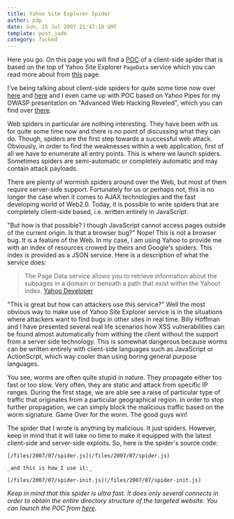 ```yaml
---
title: Yahoo Site Explorer Spider
author: pdp
date: Sun, 15 Jul 2007 21:47:10 GMT
template: post.jade
category: fucked
---
```


Here you go. On this page you will find a [POC](/files/2007/07/spider.htm) of a client-side spider that is based on the top of Yahoo Site Explorer `PageData` service which you can read more about from [this](http://developer.yahoo.com/search/siteexplorer/V1/pageData.html) page.

I've being talking about client-side spiders for quite some time now over [here](/blog/traversing-the-web) and [here](/blog/javascript-spider/) and I even came up with POC based on Yahoo Pipes for my OWASP presentation on "Advanced Web Hacking Reveled", which you can find over [there](/blog/6th-owasp-conference/).

Web spiders in particular are nothing interesting. They have been with us for quite some time now and there is no point of discussing what they can do. Though, spiders are the first step towards a successful web attack. Obviously, in order to find the weaknesses within a web application, first of all we have to enumerate all entry points. This is where we launch spiders. Sometimes spiders are semi-automatic or completely automatic and may contain attack payloads.

There are plenty of wormish spiders around over the Web, but most of them require server-side support. Fortunately for us or perhaps not, this is no longer the case when it comes to AJAX technologies and the fast developing world of Web2.0. Today, it is possible to write spiders that are completely client-side based, i.e. written entirely in JavaScript.

"But how is that possible? I though JavaScript cannot access pages outside of the current origin. Is that a browser bug?" Nope! This is not a browser bug. It is a feature of the Web. In my case, I am using Yahoo to provide me with an index of resources crowed by theirs and Google's spiders. This index is provided as a JSON service. Here is a description of what the service does:

> The Page Data service allows you to retrieve information about the subpages in a domain or beneath a path that exist within the Yahoo! index. [Yahoo Developer](http://developer.yahoo.com/search/siteexplorer/V1/pageData.html)

"This is great but how can attackers use this service?" Well the most obvious way to make use of Yahoo Site Explorer service is in the situations where attackers want to find bugs in other sites in real time. Billy Hoffman and I have presented several real life scenarios how XSS vulnerabilities can be found almost automatically from withing the client without the support from a server side technology. This is somewhat dangerous because worms can be written entirely with client-side languages such as JavaScript or ActionScrpt, which way cooler than using boring general purpose languages.

You see, worms are often quite stupid in nature. They propagate either too fast or too slow. Very often, they are static and attack from specific IP ranges. During the first stage, we are able see a raise of particular type of traffic that originates from a particular geographical region. In order to stop further propagation, we can simply block the malicious traffic based on the worm signature. Game Over for the worm. The good guys win!

The spider that I wrote is anything by malicious. It just spiders. However, keep in mind that it will take no time to make it equipped with the latest client-side and server-side exploits. So, here is the spider's source code:

    [/files/2007/07/spider.js](/files/2007/07/spider.js)

    _and this is how I use it:_

    [/files/2007/07/spider-init.js](/files/2007/07/spider-init.js)

_Keep in mind that this spider is ultra fast. It does only several connects in order to obtain the entire directory structure of the targeted website. You can launch the POC from [here](/files/2007/07/spider.htm)._
